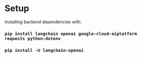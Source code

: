 # Setup

Installing backend dependencies with:

### `pip install langchain openai google-cloud-aiplatform requests python-dotenv`
### `pip install -U langchain-openai`

